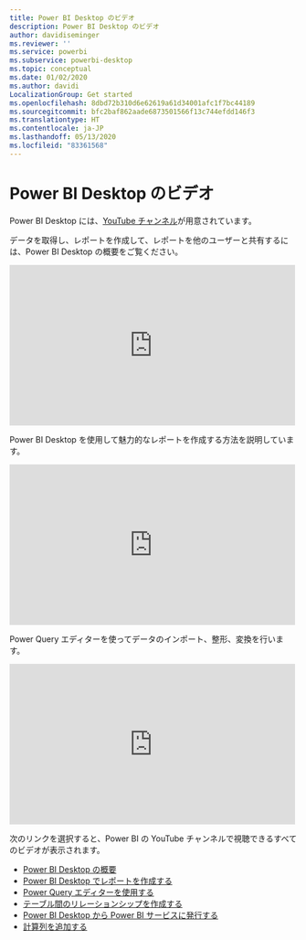```yaml
---
title: Power BI Desktop のビデオ
description: Power BI Desktop のビデオ
author: davidiseminger
ms.reviewer: ''
ms.service: powerbi
ms.subservice: powerbi-desktop
ms.topic: conceptual
ms.date: 01/02/2020
ms.author: davidi
LocalizationGroup: Get started
ms.openlocfilehash: 8dbd72b310d6e62619a61d34001afc1f7bc44189
ms.sourcegitcommit: bfc2baf862aade6873501566f13c744efdd146f3
ms.translationtype: HT
ms.contentlocale: ja-JP
ms.lasthandoff: 05/13/2020
ms.locfileid: "83361568"
---
```

# <a name="power-bi-desktop-videos"></a>Power BI Desktop のビデオ

Power BI Desktop には、[YouTube チャンネル](https://www.youtube.com/playlist?list=PL1N57mwBHtN2q1WbU5O29rrn_A0lkVv9p)が用意されています。

データを取得し、レポートを作成して、レポートを他のユーザーと共有するには、Power BI Desktop の概要をご覧ください。 

<iframe width="500" height="281" src="https://www.youtube.com/embed/Qgam9M8I0xA" frameborder="0" allowfullscreen></iframe>

Power BI Desktop を使用して魅力的なレポートを作成する方法を説明しています。

<iframe width="500" height="281" src="https://www.youtube.com/embed/IMAsitQ2cAc" frameborder="0" allowfullscreen></iframe> 

Power Query エディターを使ってデータのインポート、整形、変換を行います。

<iframe width="500" height="281" src="https://www.youtube.com/embed/ByIUx-HmQbw" frameborder="0" allowfullscreen></iframe> 

次のリンクを選択すると、Power BI の YouTube チャンネルで視聴できるすべてのビデオが表示されます。

- [Power BI Desktop の概要](https://www.youtube.com/watch?v=Qgam9M8I0xA)
- [Power BI Desktop でレポートを作成する](https://www.youtube.com/watch?v=IMAsitQ2cAc)
- [Power Query エディターを使用する](https://www.youtube.com/watch?v=ByIUx-HmQbw)
- [テーブル間のリレーションシップを作成する](https://www.youtube.com/watch?v=fVW4MCr0APA)
- [Power BI Desktop から Power BI サービスに発行する](https://www.youtube.com/watch?v=ObwsFdC9e94)
- [計算列を追加する](https://www.youtube.com/watch?v=62mLfiNcqVM)
